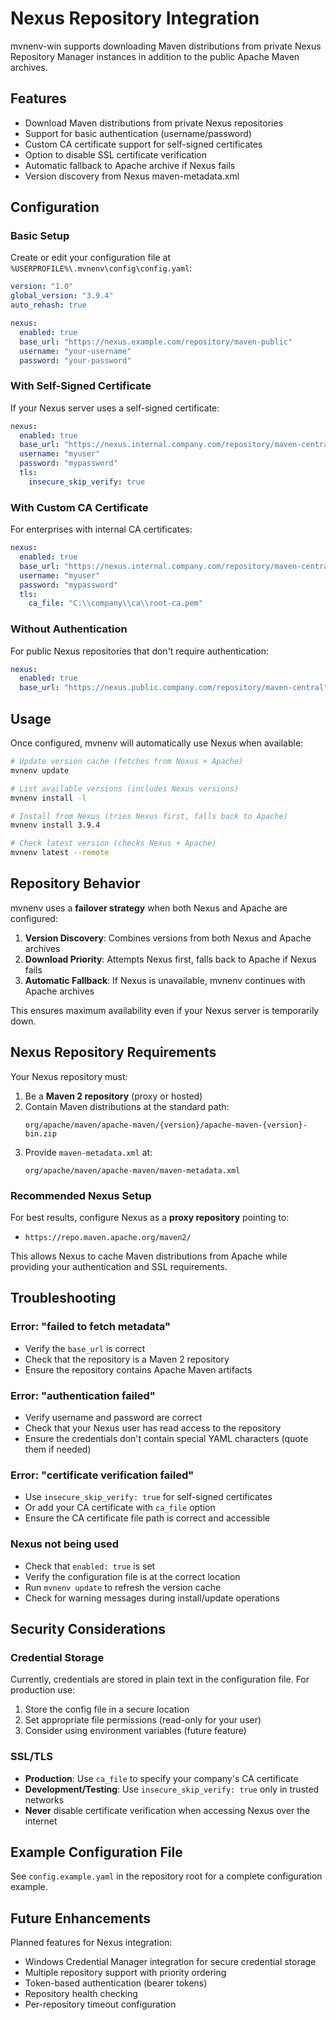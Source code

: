 # Nexus Repository Integration

mvnenv-win supports downloading Maven distributions from private Nexus Repository Manager instances in addition to the public Apache Maven archives.

## Features

- Download Maven distributions from private Nexus repositories
- Support for basic authentication (username/password)
- Custom CA certificate support for self-signed certificates
- Option to disable SSL certificate verification
- Automatic fallback to Apache archive if Nexus fails
- Version discovery from Nexus maven-metadata.xml

## Configuration

### Basic Setup

Create or edit your configuration file at `%USERPROFILE%\.mvnenv\config\config.yaml`:

```yaml
version: "1.0"
global_version: "3.9.4"
auto_rehash: true

nexus:
  enabled: true
  base_url: "https://nexus.example.com/repository/maven-public"
  username: "your-username"
  password: "your-password"
```

### With Self-Signed Certificate

If your Nexus server uses a self-signed certificate:

```yaml
nexus:
  enabled: true
  base_url: "https://nexus.internal.company.com/repository/maven-central"
  username: "myuser"
  password: "mypassword"
  tls:
    insecure_skip_verify: true
```

### With Custom CA Certificate

For enterprises with internal CA certificates:

```yaml
nexus:
  enabled: true
  base_url: "https://nexus.internal.company.com/repository/maven-central"
  username: "myuser"
  password: "mypassword"
  tls:
    ca_file: "C:\\company\\ca\\root-ca.pem"
```

### Without Authentication

For public Nexus repositories that don't require authentication:

```yaml
nexus:
  enabled: true
  base_url: "https://nexus.public.company.com/repository/maven-central"
```

## Usage

Once configured, mvnenv will automatically use Nexus when available:

```bash
# Update version cache (fetches from Nexus + Apache)
mvnenv update

# List available versions (includes Nexus versions)
mvnenv install -l

# Install from Nexus (tries Nexus first, falls back to Apache)
mvnenv install 3.9.4

# Check latest version (checks Nexus + Apache)
mvnenv latest --remote
```

## Repository Behavior

mvnenv uses a **failover strategy** when both Nexus and Apache are configured:

1. **Version Discovery**: Combines versions from both Nexus and Apache archives
2. **Download Priority**: Attempts Nexus first, falls back to Apache if Nexus fails
3. **Automatic Fallback**: If Nexus is unavailable, mvnenv continues with Apache archives

This ensures maximum availability even if your Nexus server is temporarily down.

## Nexus Repository Requirements

Your Nexus repository must:

1. Be a **Maven 2 repository** (proxy or hosted)
2. Contain Maven distributions at the standard path:
   ```
   org/apache/maven/apache-maven/{version}/apache-maven-{version}-bin.zip
   ```
3. Provide `maven-metadata.xml` at:
   ```
   org/apache/maven/apache-maven/maven-metadata.xml
   ```

### Recommended Nexus Setup

For best results, configure Nexus as a **proxy repository** pointing to:
- `https://repo.maven.apache.org/maven2/`

This allows Nexus to cache Maven distributions from Apache while providing your authentication and SSL requirements.

## Troubleshooting

### Error: "failed to fetch metadata"

- Verify the `base_url` is correct
- Check that the repository is a Maven 2 repository
- Ensure the repository contains Apache Maven artifacts

### Error: "authentication failed"

- Verify username and password are correct
- Check that your Nexus user has read access to the repository
- Ensure the credentials don't contain special YAML characters (quote them if needed)

### Error: "certificate verification failed"

- Use `insecure_skip_verify: true` for self-signed certificates
- Or add your CA certificate with `ca_file` option
- Ensure the CA certificate file path is correct and accessible

### Nexus not being used

- Check that `enabled: true` is set
- Verify the configuration file is at the correct location
- Run `mvnenv update` to refresh the version cache
- Check for warning messages during install/update operations

## Security Considerations

### Credential Storage

Currently, credentials are stored in plain text in the configuration file. For production use:

1. Store the config file in a secure location
2. Set appropriate file permissions (read-only for your user)
3. Consider using environment variables (future feature)

### SSL/TLS

- **Production**: Use `ca_file` to specify your company's CA certificate
- **Development/Testing**: Use `insecure_skip_verify: true` only in trusted networks
- **Never** disable certificate verification when accessing Nexus over the internet

## Example Configuration File

See `config.example.yaml` in the repository root for a complete configuration example.

## Future Enhancements

Planned features for Nexus integration:

- Windows Credential Manager integration for secure credential storage
- Multiple repository support with priority ordering
- Token-based authentication (bearer tokens)
- Repository health checking
- Per-repository timeout configuration
